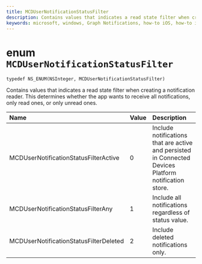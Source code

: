 ```yaml
---
title: MCDUserNotificationStatusFilter
description: Contains values that indicates a read state filter when creating a notification reader. This determines whether the app wants to receive all notifications, only read ones, or only unread ones. 
keywords: microsoft, windows, Graph Notifications, how-to iOS, how-to iPhone 
---
```


# enum `MCDUserNotificationStatusFilter`

```
typedef NS_ENUM(NSInteger, MCDUserNotificationStatusFilter)
```

Contains values that indicates a read state filter when creating a notification reader. This determines whether the app wants to receive all notifications, only read ones, or only unread ones. 

|Name | Value | Description |
|:-- |:-- |:-- |
|    MCDUserNotificationStatusFilterActive |0| Include notifications that are active and persisted in Connected Devices Platform notification store. |
|   MCDUserNotificationStatusFilterAny | 1| Include all notifications regardless of status value. |
|   MCDUserNotificationStatusFilterDeleted | 2| Include deleted notifications only.|